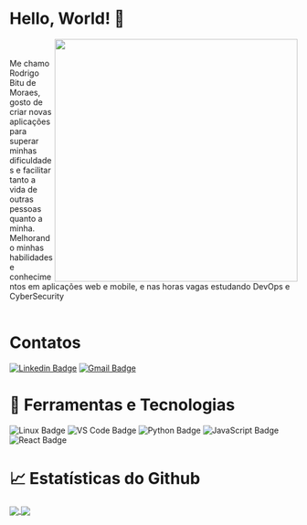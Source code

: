 # Hello, World! 👋

<img align="right" src="https://github.com/rodbitu/rodbitu/blob/master/undraw_programming_2svr%20(1).png" width="425"/>

<br/>
<br/>
Me chamo Rodrigo Bitu de Moraes, gosto de criar novas aplicações para superar minhas dificuldades e facilitar tanto a vida de outras pessoas quanto a minha. Melhorando minhas habilidades e conhecimentos em aplicações web e mobile, e nas horas vagas estudando DevOps e CyberSecurity
<br/>
<br/>


# Contatos

[![Linkedin Badge](https://img.shields.io/badge/-LinkedIn-blue?style=flat-square&logo=Linkedin&logoColor=white&link=https://www.linkedin.com/in/rodrigo-bitu-de-moraes-366037191/)](https://www.linkedin.com/in/rodrigo-bitu-de-moraes-366037191) [![Gmail Badge](https://img.shields.io/badge/-Gmail-c14438?style=flat-square&logo=Gmail&logoColor=white&link=mailtodigomoraes0@gmail.com)](digomoraes0@gmail.com)


# 🔧 Ferramentas e Tecnologias

![Linux Badge](https://camo.githubusercontent.com/74991c1110d34aa7c7363a478bdf8a0a065a32bdfb640d817641983226ed4af6/68747470733a2f2f696d672e736869656c64732e696f2f62616467652f4f532d4c696e75782d696e666f726d6174696f6e616c3f7374796c653d666c6174266c6f676f3d6c696e7578266c6f676f436f6c6f723d776869746526636f6c6f723d326262633861) ![VS Code Badge](https://camo.githubusercontent.com/98b8e4508fbe4d492cde50d69d88e4b27c788b61754be1aed3273e065e003f74/68747470733a2f2f696d672e736869656c64732e696f2f62616467652f456469746f722d5653436f64652d696e666f726d6174696f6e616c3f7374796c653d666c6174266c6f676f3d76697375616c2d73747564696f2d636f6465266c6f676f436f6c6f723d776869746526636f6c6f723d326262633861) ![Python Badge](https://camo.githubusercontent.com/d38e6cc39779250a2835bf8ed3a72d10dbe3b05fa6527baa3f6f1e8e8bd056bf/68747470733a2f2f696d672e736869656c64732e696f2f62616467652f436f64652d507974686f6e2d696e666f726d6174696f6e616c3f7374796c653d666c6174266c6f676f3d707974686f6e266c6f676f436f6c6f723d776869746526636f6c6f723d326262633861) ![JavaScript Badge](https://camo.githubusercontent.com/3743183e9684c11f41a1edd857120ba777b69d87bc145470f0c429bfb1fe6390/68747470733a2f2f696d672e736869656c64732e696f2f62616467652f436f64652d4a6176615363726970742d696e666f726d6174696f6e616c3f7374796c653d666c6174266c6f676f3d6a617661736372697074266c6f676f436f6c6f723d776869746526636f6c6f723d326262633861) ![React Badge](https://camo.githubusercontent.com/98e18f4b53b271d69cde51ec67c6ced57f7f329754072ebf8ea896bf08cd7e6a/68747470733a2f2f696d672e736869656c64732e696f2f62616467652f436f64652d52656163742d696e666f726d6174696f6e616c3f7374796c653d666c6174266c6f676f3d7265616374266c6f676f436f6c6f723d776869746526636f6c6f723d326262633861)

# 📈 Estatísticas do Github

<a href="https://github.com/anuraghazra/github-readme-stats">
  <img align="center" src="https://github-readme-stats.vercel.app/api/top-langs/?username=rodbitu&theme=blue-green" />
</a>
<a href="https://github.com/anuraghazra/convoychat">
  <img align="center" src="https://github-readme-stats.vercel.app/api?username=rodbitu&line_height=27&show_icons=true&count_private=true&theme=blue-green" />
</a>
